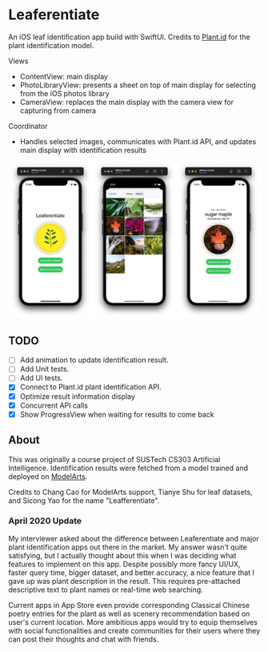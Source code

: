 # Leaferentiate

An iOS leaf identification app build with SwiftUI. Credits to [Plant.id](https://plant.id) for the plant identification model.

Views

- ContentView: main display
- PhotoLibraryView: presents a sheet on top of main display for selecting from the iOS photos library
- CameraView: replaces the main display with the camera view for capturing from camera

Coordinator

- Handles selected images, communicates with Plant.id API, and updates main display with identification results

![Views](docs/images/Views.jpg)

## TODO

- [ ] Add animation to update identification result.
- [ ] Add Unit tests.
- [ ] Add UI tests.
- [x] Connect to Plant.id plant identification API.
- [x] Optimize result information display
- [x] Concurrent API calls
- [x] Show ProgressView when waiting for results to come back

## About

This was originally a course project of SUSTech CS303 Artificial Intelligence. Identification results were fetched from a model trained and deployed on [ModelArts](https://www.huaweicloud.com/intl/en-us/product/modelarts.html).

Credits to Chang Cao for ModelArts support, Tianye Shu for leaf datasets, and Sicong Yao for the name "Leafferentiate".

### April 2020 Update

My interviewer asked about the difference between Leaferentiate and major plant identification apps out there in the market. My answer wasn't quite satisfying, but I actually thought about this when I was deciding what features to implement on this app. Despite possibly more fancy UI/UX, faster query time, bigger dataset, and better accuracy, a nice feature that I gave up was plant description in the result. This requires pre-attached descriptive text to plant names or real-time web searching.

Current apps in App Store even provide corresponding Classical Chinese poetry entries for the plant as well as scenery recommendation based on user's current location. More ambitious apps would try to equip themselves with social functionalities and create communities for their users where they can post their thoughts and chat with friends.
